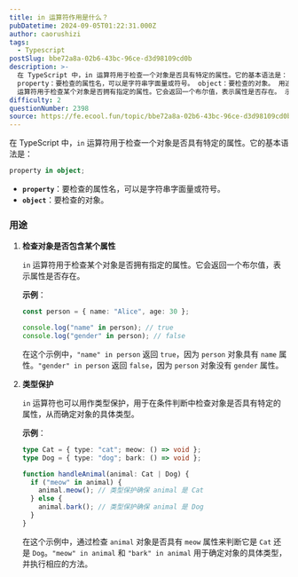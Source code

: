 ```yaml
---
title: in 运算符作用是什么？
pubDatetime: 2024-09-05T01:22:31.000Z
author: caorushizi
tags:
  - Typescript
postSlug: bbe72a8a-02b6-43bc-96ce-d3d98109cd0b
description: >-
  在 TypeScript 中，in 运算符用于检查一个对象是否具有特定的属性。它的基本语法是： property in object
  property：要检查的属性名，可以是字符串字面量或符号。 object：要检查的对象。 用途 检查对象是否包含某个属性 in
  运算符用于检查某个对象是否拥有指定的属性。它会返回一个布尔值，表示属性是否存在。 示例： const person = { name:
difficulty: 2
questionNumber: 2398
source: https://fe.ecool.fun/topic/bbe72a8a-02b6-43bc-96ce-d3d98109cd0b
---
```


在 TypeScript 中，`in` 运算符用于检查一个对象是否具有特定的属性。它的基本语法是：

```typescript
property in object;
```

- **`property`**：要检查的属性名，可以是字符串字面量或符号。
- **`object`**：要检查的对象。

### **用途**

1. **检查对象是否包含某个属性**

   `in` 运算符用于检查某个对象是否拥有指定的属性。它会返回一个布尔值，表示属性是否存在。

   **示例**：

   ```typescript
   const person = { name: "Alice", age: 30 };

   console.log("name" in person); // true
   console.log("gender" in person); // false
   ```

   在这个示例中，`"name" in person` 返回 `true`，因为 `person` 对象具有 `name` 属性。`"gender" in person` 返回 `false`，因为 `person` 对象没有 `gender` 属性。

2. **类型保护**

   `in` 运算符也可以用作类型保护，用于在条件判断中检查对象是否具有特定的属性，从而确定对象的具体类型。

   **示例**：

   ```typescript
   type Cat = { type: "cat"; meow: () => void };
   type Dog = { type: "dog"; bark: () => void };

   function handleAnimal(animal: Cat | Dog) {
     if ("meow" in animal) {
       animal.meow(); // 类型保护确保 animal 是 Cat
     } else {
       animal.bark(); // 类型保护确保 animal 是 Dog
     }
   }
   ```

   在这个示例中，通过检查 `animal` 对象是否具有 `meow` 属性来判断它是 `Cat` 还是 `Dog`。`"meow" in animal` 和 `"bark" in animal` 用于确定对象的具体类型，并执行相应的方法。
